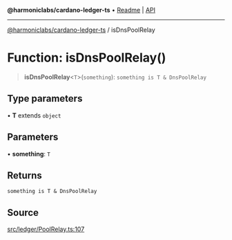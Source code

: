 **@harmoniclabs/cardano-ledger-ts** • [Readme](../Introduction) \| [API](../globals)

***

[@harmoniclabs/cardano-ledger-ts](../Introduction) / isDnsPoolRelay

# Function: isDnsPoolRelay()

> **isDnsPoolRelay**\<`T`\>(`something`): `something is T & DnsPoolRelay`

## Type parameters

• **T** extends `object`

## Parameters

• **something**: `T`

## Returns

`something is T & DnsPoolRelay`

## Source

[src/ledger/PoolRelay.ts:107](https://github.com/HarmonicLabs/cardano-ledger-ts/blob/d1659b0/src/ledger/PoolRelay.ts#L107)
